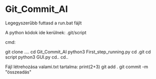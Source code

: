 # Git_Commit_AI
Legegyszerűbb futtasd a run.bat fájlt

A python kódok ide kerülnek:
.git/script

cmd:

git clone ....
cd Git_Commit_AI
python3 First_step_running.py
cd .git
cd script
python3 GUI.py
cd..
cd..

Fájl létrehozása
valami.txt
tartalma: print(2+3)
git add .
git commit -m "összeadás"
